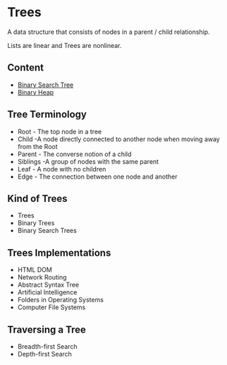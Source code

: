 # Trees

A data structure that consists of nodes in a parent / child relationship.

Lists are linear and Trees are nonlinear.

## Content

* [Binary Search Tree](binary-search-tree)
* [Binary Heap](binary-heap)

## Tree Terminology

* Root - The top node in a tree
* Child -A node directly connected to another node when moving away from the Root
* Parent - The converse notion of a child
* Siblings -A group of nodes with the same parent
* Leaf - A node with no children
* Edge - The connection between one node and another

## Kind of Trees

* Trees
* Binary Trees
* Binary Search Trees

## Trees Implementations

* HTML DOM
* Network Routing
* Abstract Syntax Tree
* Artificial Intelligence
* Folders in Operating Systems
* Computer File Systems

## Traversing a Tree

* Breadth-first Search
* Depth-first Search
